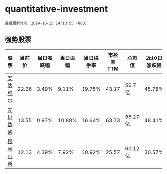 # quantitative-investment

`最后更新时间：2024-10-15 14:10:55 +0800`

## 强势股票

|股票|当前价|当日涨跌幅|当日振幅|当日换手率|市盈率TTM|总市值|近10日涨跌幅|
|----|----|----|----|----|----|----|----|
|[安达维尔](https://xueqiu.com/S/SZ300719)|22.26|3.49%|9.11%|19.75%|43.17|56.7亿|45.78%|
|[先进数通](https://xueqiu.com/S/SZ300541)|13.55|0.97%|10.88%|16.64%|63.73|58.27亿|48.41%|
|[银宝山新](https://xueqiu.com/S/SZ002786)|12.13|4.39%|7.92%|20.92%|25.57|60.12亿|30.57%|
